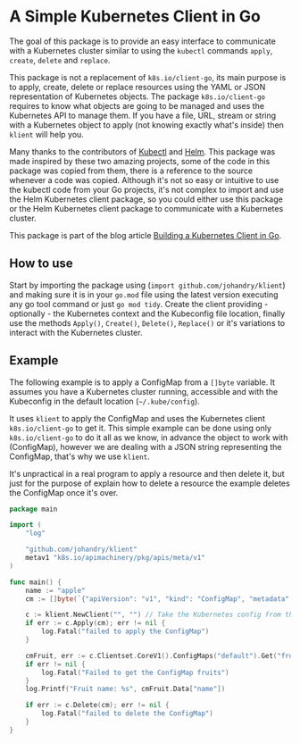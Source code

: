 # A Simple Kubernetes Client in Go

The goal of this package is to provide an easy interface to communicate with a Kubernetes cluster similar to using the `kubectl` commands `apply`, `create`, `delete` and `replace`.

This package is not a replacement of `k8s.io/client-go`, its main purpose is to apply, create, delete or replace resources using the YAML or JSON representation of Kubernetes objects. The package `k8s.io/client-go` requires to know what objects are going to be managed and uses the Kubernetes API to manage them. If you have a file, URL, stream or string with a Kubernetes object to apply (not knowing exactly what's inside) then `klient` will help you.

Many thanks to the contributors of [Kubectl](https://github.com/kubernetes/kubectl) and [Helm](https://github.com/helm/helm). This package was made inspired by these two amazing projects, some of the code in this package was copied from them, there is a reference to the source whenever a code was copied. Although it's not so easy or intuitive to use the kubectl code from your Go projects, it's not complex to import and use the Helm Kubernetes client package, so you could either use this package or the Helm Kubernetes client package to communicate with a Kubernetes cluster.

This package is part of the blog article [Building a Kubernetes Client in Go](http://blog.johandry.com/post/kubernetes_client/).

## How to use

Start by importing the package using (`import github.com/johandry/klient`) and making sure it is in your `go.mod` file using the latest version executing any go tool command or just `go mod tidy`. Create the client providing - optionally - the Kubernetes context and the Kubeconfig file location, finally use the methods `Apply()`, `Create()`, `Delete()`, `Replace()` or it's variations to interact with the Kubernetes cluster.

## Example

The following example is to apply a ConfigMap from a `[]byte` variable. It assumes you have a Kubernetes cluster running, accessible and with the Kubeconfig in the default location (`~/.kube/config`).

It uses `klient` to apply the ConfigMap and uses the Kubernetes client `k8s.io/client-go` to get it. This simple example can be done using only `k8s.io/client-go` to do it all as we know, in advance the object to work with (ConfigMap), however we are dealing with a JSON string representing the ConfigMap, that's why we use `klient`.

It's unpractical in a real program to apply a resource and then delete it, but just for the purpose of explain how to delete a resource the example deletes the ConfigMap once it's over.

```go
package main

import (
	"log"

	"github.com/johandry/klient"
	metav1 "k8s.io/apimachinery/pkg/apis/meta/v1"
)

func main() {
	name := "apple"
	cm := []byte(`{"apiVersion": "v1", "kind": "ConfigMap", "metadata": { "name": "fruit" }, "data": {	"name": "` + name + `" } }`)

	c := klient.NewClient("", "") // Take the Kubernetes config from the default location (~/.kube/config) and using the default context.
	if err := c.Apply(cm); err != nil {
		log.Fatal("failed to apply the ConfigMap")
	}

	cmFruit, err := c.Clientset.CoreV1().ConfigMaps("default").Get("fruit", metav1.GetOptions{})
	if err != nil {
		log.Fatal("Failed to get the ConfigMap fruits")
	}
	log.Printf("Fruit name: %s", cmFruit.Data["name"])

	if err := c.Delete(cm); err != nil {
		log.Fatal("failed to delete the ConfigMap")
	}
}

```

